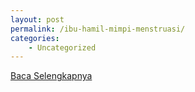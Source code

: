 ```yaml
---
layout: post
permalink: /ibu-hamil-mimpi-menstruasi/
categories:
    - Uncategorized
---
```


[Baca Selengkapnya](/02)